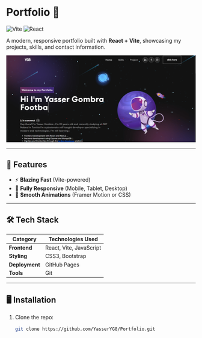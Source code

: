 # Portfolio 🌟

![Vite](https://img.shields.io/badge/Vite-4.4.5-%23646CFF?logo=vite)
![React](https://img.shields.io/badge/React-18.2-%2361DAFB?logo=react)

A modern, responsive portfolio built with **React + Vite**, showcasing my projects, skills, and contact information.

![Portfolio Screenshot](./public/capture.png)

---

## 🚀 Features
- ⚡ **Blazing Fast** (Vite-powered)
- 📱 **Fully Responsive** (Mobile, Tablet, Desktop)
- 🎨 **Smooth Animations** (Framer Motion or CSS)

---

## 🛠️ Tech Stack
| Category       | Technologies Used                          |
|----------------|--------------------------------------------|
| **Frontend**   | React, Vite, JavaScript                    |
| **Styling**    | CSS3, Bootstrap                            |
| **Deployment** | GitHub Pages                               |
| **Tools**      |  Git                                       |

---

## 🖥️ Installation
1. Clone the repo:
   ```bash
   git clone https://github.com/YasserYG8/Portfolio.git

